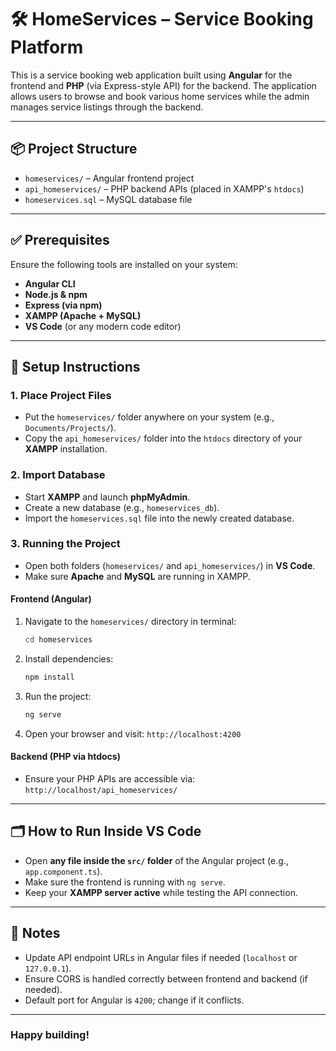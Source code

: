 # 🛠 HomeServices – Service Booking Platform

This is a service booking web application built using **Angular** for the frontend and **PHP** (via Express-style API) for the backend. The application allows users to browse and book various home services while the admin manages service listings through the backend.

---

## 📦 Project Structure

- `homeservices/` – Angular frontend project  
- `api_homeservices/` – PHP backend APIs (placed in XAMPP's `htdocs`)  
- `homeservices.sql` – MySQL database file

---

## ✅ Prerequisites

Ensure the following tools are installed on your system:

- **Angular CLI**
- **Node.js & npm**
- **Express (via npm)**
- **XAMPP (Apache + MySQL)**
- **VS Code** (or any modern code editor)

---

## 🚀 Setup Instructions

### 1. Place Project Files

- Put the `homeservices/` folder anywhere on your system (e.g., `Documents/Projects/`).
- Copy the `api_homeservices/` folder into the `htdocs` directory of your **XAMPP** installation.

### 2. Import Database

- Start **XAMPP** and launch **phpMyAdmin**.
- Create a new database (e.g., `homeservices_db`).
- Import the `homeservices.sql` file into the newly created database.

### 3. Running the Project

- Open both folders (`homeservices/` and `api_homeservices/`) in **VS Code**.
- Make sure **Apache** and **MySQL** are running in XAMPP.

#### Frontend (Angular)

1. Navigate to the `homeservices/` directory in terminal:
   ```bash
   cd homeservices

2. Install dependencies:

   ```bash
   npm install
   ```
3. Run the project:

   ```bash
   ng serve
   ```
4. Open your browser and visit:
   `http://localhost:4200`

#### Backend (PHP via htdocs)

* Ensure your PHP APIs are accessible via:
  `http://localhost/api_homeservices/`

---

## 🗂 How to Run Inside VS Code

* Open **any file inside the `src/` folder** of the Angular project (e.g., `app.component.ts`).
* Make sure the frontend is running with `ng serve`.
* Keep your **XAMPP server active** while testing the API connection.

---

## 📝 Notes

* Update API endpoint URLs in Angular files if needed (`localhost` or `127.0.0.1`).
* Ensure CORS is handled correctly between frontend and backend (if needed).
* Default port for Angular is `4200`; change if it conflicts.

---

### Happy building!
